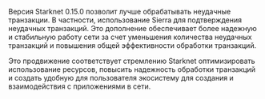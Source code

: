 Версия Starknet 0.15.0 позволит лучше обрабатывать неудачные транзакции. В частности, использование Sierra для подтверждения неудачных транзакций. Это дополнение обеспечивает более надежную и стабильную работу сети за счет уменьшения количества неудачных транзакций и повышения общей эффективности обработки транзакций.

Это продвижение соответствует стремлению Starknet оптимизировать использование ресурсов, повысить надежность обработки транзакций и создать удобную для пользователя экосистему для создания и взаимодействия с приложениями в сети.